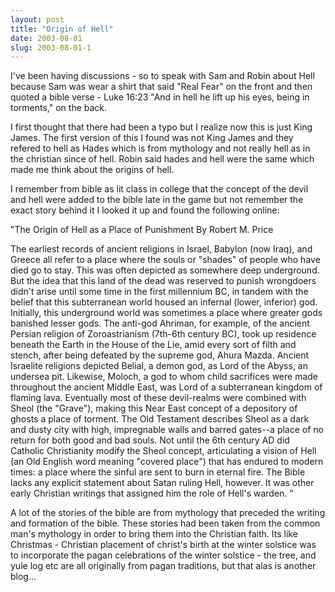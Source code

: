 ```yaml
---
layout: post
title: "Origin of Hell"
date: 2003-08-01
slug: 2003-08-01-1
---
```


I&apos;ve been having discussions - so to speak with Sam and Robin about Hell because Sam was wear a shirt that said &quot;Real Fear&quot; on the front and then quoted a bible verse - Luke 16:23 &quot;And in hell he lift up his eyes, being in torments,&quot; on the back.

  I first thought that there had been a typo but I realize now this is just King James. The first version of this I found was not King James and they refered to hell as Hades which is from mythology and not really hell as in the christian since of hell.  Robin said hades and hell were the same which made me think about the origins of hell.  

I remember from bible as lit class in college that the concept of the devil and hell were added to the bible late in the game but not remember the exact story behind it I looked it up and found the following online:

&quot;The Origin of Hell as a Place of Punishment
By Robert M. Price 

The earliest records of ancient religions in Israel, Babylon (now Iraq), and Greece all refer to a place where the souls or &quot;shades&quot; of people who have died go to stay. This was often depicted as somewhere deep underground. But the idea that this land of the dead was reserved to punish wrongdoers didn&apos;t arise until some time in the first millennium BC, in tandem with the belief that this subterranean world housed an infernal (lower, inferior) god. Initially, this underground world was sometimes a place where greater gods banished lesser gods. The anti-god Ahriman, for example, of the ancient Persian religion of Zoroastrianism (7th-6th century BC), took up residence beneath the Earth in the House of the Lie, amid every sort of filth and stench, after being defeated by the supreme god, Ahura Mazda. Ancient Israelite religions depicted Belial, a demon god, as Lord of the Abyss, an undersea pit. Likewise, Moloch, a god to whom child sacrifices were made throughout the ancient Middle East, was Lord of a subterranean kingdom of flaming lava. Eventually most of these devil-realms were combined with Sheol (the &quot;Grave&quot;), making this Near East concept of a depository of ghosts a place of torment. The Old Testament describes Sheol as a dark and dusty city with high, impregnable walls and barred gates--a place of no return for both good and bad souls. Not until the 6th century AD did Catholic Christianity modify the Sheol concept, articulating a vision of Hell (an Old English word meaning &quot;covered place&quot;) that has endured to modern times: a place where the sinful are sent to burn in eternal fire. The Bible lacks any explicit statement about Satan ruling Hell, however. It was other early Christian writings that assigned him the role of Hell&apos;s warden. &quot;

A lot of the stories of the bible are from mythology that preceded the writing and formation of the bible.  These stories had been taken from the common man&apos;s mythology in order to bring them into the Christian faith. Its like Christmas - Christian placement of christ&apos;s birth at the winter solstice  was to incorporate the pagan celebrations of the winter solstice  - the tree, and yule log etc are all originally from pagan traditions, but that alas is another blog...

